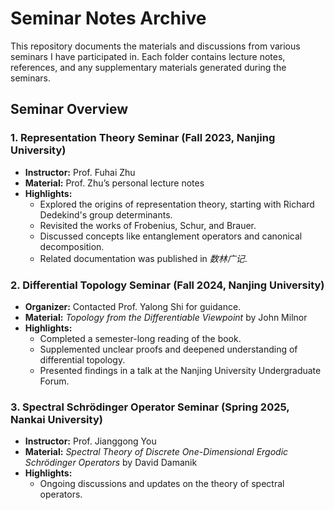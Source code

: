 # Seminar Notes Archive  

This repository documents the materials and discussions from various seminars I have participated in. Each folder contains lecture notes, references, and any supplementary materials generated during the seminars.  

## Seminar Overview  

### 1. **Representation Theory Seminar** (Fall 2023, Nanjing University)  
- **Instructor:** Prof. Fuhai Zhu  
- **Material:** Prof. Zhu’s personal lecture notes  
- **Highlights:**  
  - Explored the origins of representation theory, starting with Richard Dedekind's group determinants.  
  - Revisited the works of Frobenius, Schur, and Brauer.  
  - Discussed concepts like entanglement operators and canonical decomposition.  
  - Related documentation was published in *数林广记*.  

### 2. **Differential Topology Seminar** (Fall 2024, Nanjing University)  
- **Organizer:** Contacted Prof. Yalong Shi for guidance.  
- **Material:** *Topology from the Differentiable Viewpoint* by John Milnor  
- **Highlights:**  
  - Completed a semester-long reading of the book.  
  - Supplemented unclear proofs and deepened understanding of differential topology.  
  - Presented findings in a talk at the Nanjing University Undergraduate Forum.  

### 3. **Spectral Schrödinger Operator Seminar** (Spring 2025, Nankai University)  
- **Instructor:** Prof. Jianggong You  
- **Material:** *Spectral Theory of Discrete One-Dimensional Ergodic Schrödinger Operators* by David Damanik  
- **Highlights:**  
  - Ongoing discussions and updates on the theory of spectral operators.  
